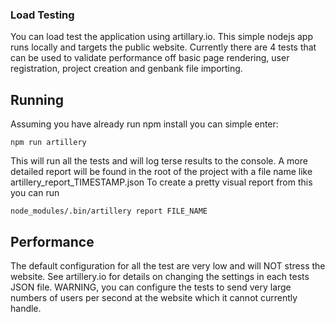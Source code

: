 ### Load Testing

You can load test the application using artillary.io. This simple nodejs app runs locally and targets
the public website. Currently there are 4 tests that can be used to validate performance off
basic page rendering, user registration, project creation and genbank file importing.

## Running

Assuming you have already run npm install you can simple enter:

```npm run artillery```

This will run all the tests and will log terse results to the console.
A more detailed report will be found in the root of the project with a file name like artillery_report_TIMESTAMP.json
To create a pretty visual report from this you can run

```node_modules/.bin/artillery report FILE_NAME```

## Performance

The default configuration for all the test are very low and will NOT stress the website.
See artillery.io for details on changing the settings in each tests JSON file. WARNING, you can configure
the tests to send very large numbers of users per second at the website which it cannot currently handle.


